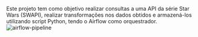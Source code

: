 Este projeto tem como objetivo realizar consultas a uma API da série Star Wars (SWAPI), realizar transformações nos dados obtidos e armazená-los utilizando script Python, tendo o Airflow como orquestrador.
![airflow-pipeline](../airflow-starwars.png)
